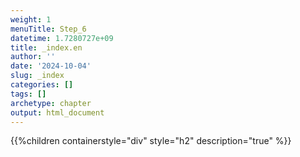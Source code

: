 ```yaml
---
weight: 1
menuTitle: Step_6
datetime: 1.7280727e+09
title: _index.en
author: ''
date: '2024-10-04'
slug: _index
categories: []
tags: []
archetype: chapter
output: html_document
---
```


{{%children containerstyle="div" style="h2" description="true" %}}
